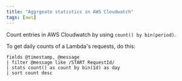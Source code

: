 ```yaml
---
title: "Aggrgeate statistics in AWS Cloudwatch"
tags: [aws]
---
```

Count entries in AWS Cloudwatch by using `count() by bin(period)`.

To get daily counts of a Lambda's requests, do this:

```
fields @timestamp, @message
| filter @message like /START RequestId/
| stats count() as count by bin(1d) as day
| sort count desc
```

